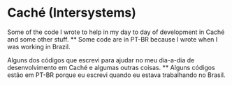 # Caché (Intersystems)

Some of the code I wrote to help in my day to day of development in Caché and some other stuff.
** Some code are in PT-BR because I wrote when I was working in Brazil.


Alguns dos códigos que escrevi para ajudar no meu dia-a-dia de desenvolvimento em Caché e algumas outras coisas.
** Alguns códigos estão em PT-BR porque eu escrevi quando eu estava trabalhando no Brasil.

